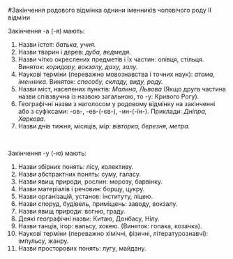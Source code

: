 #Закiнчення родового вiдмiнка однини iменникiв чоловiчого роду II вiдмiни


<span class="p1">Закiнчення -а (-я) мають:</span>

<ol>
<li>Назви iстот: <i>батька, учня.</i></li>
<li> Назви тварин i дерев: <i>дуба, ведмедя.</i></li>
<li> Назви чiтко окреслених предметiв i їх частин: олiвця, стiльця.<br> 
<span class="p1">Виняток:</span> <i>коридору, вокзалу, даху, залу.</i></li>
<li> Науковi термiни (переважно мовознавства i точних наук): <i>атома, iменника</i>. 
<span class="p1">Виняток:</span> <i>способу, складу, виду, роду.</i></li>
<li> Назви мiст, населених пунктiв: <i>Малина, Львова</i> (Якщо друга частина назви спiвзвучна iз назвою загальною, то -у: Кривого Рогу).</li>
<li> Географiчнi назви з наголосом у родовому вiдмiнку на закiнченнi <br>або з суфiксами: <span class="p1">-ов-, -ев-(-єв-), -ин-(-їн-).</span>
Приклади: <i>Днiпра, Харкова.</i></li>
<li> Назви днiв тижня, мiсяцiв, мiр: <i>вiвторка, березня, метра.</i></li>
</ol>
<br>


<span class="p1">Закiнчення -у (-ю) мають:</span>
<ol>
<li> Назви збiрних понять: лiсу, колективу.</li>
<li>  Назви абстрактних понять: суму, галасу.</li>
<li>  Назви явищ природи, рослин: морозу, барвiнку. </li>
<li>  Назви матерiалiв i речовин: борщу, цукру.</li>
<li>  Назви органiзацiй, установ: iнституту, лiцею.</li>
<li>  Назви споруд, будiвель, примiщень: заводу, вокзалу.</li>
<li>  Назви явищ природи: вогню, граду.</li>
<li>  Деякi географiчнi назви: Китаю, Донбасу, Нiлу.</li>
<li>  Назви танцiв, iгор: вальсу, хокею. (Виняток: гопака, козачка).</li>
<li>  Науковi термiни (переважно хiмiчнi, фiзичнi, лiтературознавчi): iмпульсу, жанру.</li>
<li>  Назви просторових понять: лугу, майдану.</li>
</ol>